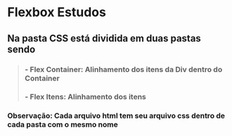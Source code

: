 # Flexbox Estudos

## Na pasta CSS está dividida em duas pastas sendo

> ### - **Flex Container:** Alinhamento dos itens da Div dentro do Container
>
> ### - Flex Itens: Alinhamento dos itens

### Observação: Cada arquivo html tem seu arquivo css dentro de cada pasta com o mesmo nome
